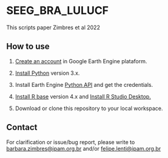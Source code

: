 # SEEG_BRA_LULUCF
This scripts paper Zimbres et al 2022

## How to use
1. [Create an account](https://signup.earthengine.google.com/) in Google Earth Engine plataform.

2. [Install Python](https://www.python.org/downloads/) version 3.x.

3. Install Earth Engine [Python API](https://developers.google.com/earth-engine/guides/python_install) and get the credentials. 

4. [Install R base](https://cran.r-project.org/bin/) version 4.x and [Install R Studio Desktop.](https://www.rstudio.com/products/rstudio/download/)

5. Download or clone this repository to your local workspace.


## Contact
For clarification or issue/bug report, please write to <barbara.zimbres@ipam.org.br> and/or <felipe.lenti@ipam.org.br> 

